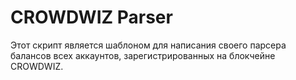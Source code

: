 # CROWDWIZ Parser

Этот скрипт является шаблоном для написания своего парсера балансов всех аккаунтов, зарегистрированных на блокчейне CROWDWIZ.
